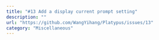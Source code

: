 ```yaml
---
title: "#13 Add a display current prompt setting"
description: ""
url: "https://github.com/WangYihang/Platypus/issues/13"
category: "Miscellaneous"
---
```


